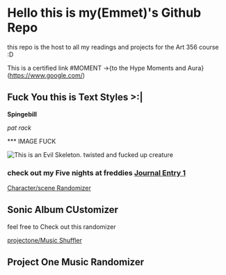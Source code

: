 # Hello this is my(Emmet)'s Github Repo

this repo is the host to all my readings and projects for the Art 356 course :D

This is a certified link #MOMENT ->{to the Hype Moments and Aura}(https://www.google.com/)

## Fuck You this is Text Styles >:|

**Spingebill**

*pat rack*

*** IMAGE FUCK

![This is an Evil Skeleton. twisted and fucked up creature](https://live.staticflickr.com/1430/1357709945_c78ccfbbe9_c.jpg)

### check out my Five nights at freddies [Journal Entry 1](/journal/Chapter1.md)

[Character/scene Randomizer](excercises/characterRandomizer/index.html)

## Sonic Album CUstomizer

feel free to Check out this randomizer

[projectone/Music Shuffler](projectone/MusicShuffler/index.html)

## Project One Music Randomizer
